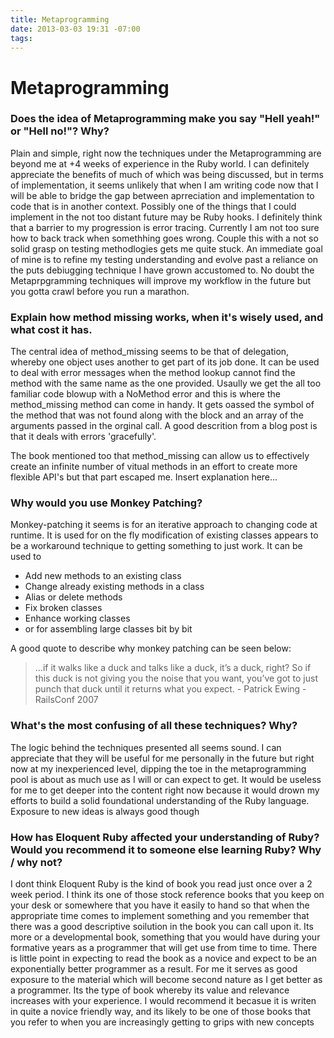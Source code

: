 ```yaml
---
title: Metaprogramming
date: 2013-03-03 19:31 -07:00
tags:
---
```


# Metaprogramming

### Does the idea of Metaprogramming make you say "Hell yeah!" or "Hell no!"? Why?

Plain and simple, right now the techniques under the Metaprogramming are beyond me at +4 weeks of experience in the Ruby world. I can definitely appreciate the benefits of much of which was being discussed, but in terms of implementation, it seems unlikely that when I am writing code now that I will be able to bridge the gap between aprreciation and implementation to code that is in another context. Possibly one of the things that I could implement in the not too distant future may be Ruby hooks. I definitely think that a barrier to my progression is error tracing. Currently I am not too sure how to back track when somethhing goes wrong. Couple this with a not so solid grasp on testing methodlogies gets me quite stuck. An immediate goal of mine is to refine my testing understanding and evolve past a reliance on the puts debiugging technique I have grown accustomed to. No doubt the Metaprpgramming techniques will improve my workflow in the future but you gotta crawl before you run a marathon.

### Explain how method missing works, when it's wisely used, and what cost it has.

The central idea of method_missing seems to be that of delegation, whereby one object uses another to get part of its job done. It can be used to deal with error messages when the method lookup cannot find the method with the same name as the one provided. Usaully we get the all too familiar code blowup with a NoMethod error and this is where the method_missing method can come in handy. It gets oassed the symbol of the method that was not found along with the block and an array of the arguments passed in the orginal call. A good descrition from a blog post is that it deals with errors 'gracefully'.

The book mentioned too that method_missing can allow us to effectively create an infinite number of vitual methods in an effort to create more flexible API's but that part escaped me. Insert explanation here...

### Why would you use Monkey Patching?

Monkey-patching it seems is for an iterative approach to changing code at runtime. It is used for on the fly modification of existing classes appears to be a workaround technique to getting something to just work. It can be used to

* Add new methods to an existing class
* Change already existing methods in a class
* Alias or delete methods
* Fix broken classes
* Enhance working classes
* or for assembling large classes bit by bit

A good quote to describe why monkey patching can be seen below:

> ...if it walks like a duck and talks like a duck, it’s a duck, right? So if this duck is not giving you the noise that you want, you’ve got to just punch that duck until it returns what you expect. - Patrick Ewing - RailsConf 2007

### What's the most confusing of all these techniques? Why?

The logic behind the techniques presented all seems sound. I can appreciate that they will be useful for me personally in the future but right now at my inexperienced level, dipping the toe in the metaprogramming pool is about as much use as I will or can expect to get. It would be useless for me to get deeper into the content right now because it would drown my efforts to build a solid foundational understanding of the Ruby language. Exposure to new ideas is always good though

### How has Eloquent Ruby affected your understanding of Ruby? Would you recommend it to someone else learning Ruby? Why / why not?

I dont think Eloquent Ruby is the kind of book you read just once over a 2 week period. I think its one of those stock reference books that you keep on your desk or somewhere that you have it easily to hand so that when the appropriate time comes to implement something and you remember that there was a good descriptive soilution in the book you can call upon it. Its more or a developmental book, something that you would have during your formative years as a programmer that will get use from time to time. There is little point in expecting to read the book as a novice and expect to be an exponentially better programmer as a result. For me it serves as good exposure to the material which will become second nature as I get better as a programmer. Its the type of book whereby its value and relevance increases with your experience. I would recommend it becasue it is writen in quite a novice friendly way, and its likely to be one of those books that you refer to when you are increasingly getting to grips with new concepts